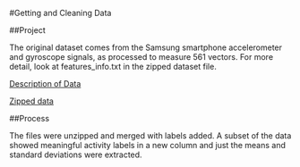 #Getting and Cleaning Data

##Project

The original dataset comes from the Samsung smartphone accelerometer and gyroscope signals, as processed to measure 561 vectors. For more detail, look at features_info.txt in the zipped dataset file.

<a href="http://archive.ics.uci.edu/ml/datasets/Human+Activity+Recognition+Using+Smartphones">Description of Data</a>

<a href="https://d396qusza40orc.cloudfront.net/getdata%2Fprojectfiles%2FUCI%20HAR%20Dataset.zip">Zipped data </a>

##Process

The files were unzipped and merged with labels added. A subset of the data showed meaningful activity labels in a new column and just the means and standard deviations were extracted.
